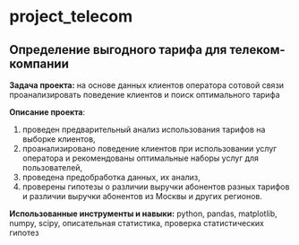 # project_telecom

## Определение выгодного тарифа для телеком-компании


**Задача проекта:** на основе данных клиентов оператора сотовой связи проанализировать поведение клиентов и поиск оптимального тарифа

**Описание проекта**: 
1. проведен предварительный анализ использования тарифов на выборке клиентов, 
2. проанализировано поведение клиентов при использовании услуг оператора и рекомендованы оптимальные наборы услуг для пользователей, 
3. проведена предобработка данных, их анализ,
4. проверены гипотезы о различии выручки абонентов разных тарифов и различии выручки абонентов из Москвы и других регионов.

**Использованные инструменты и навыки:** python, pandas, matplotlib, numpy, scipy, описательная статистика, проверка статистических гипотез
